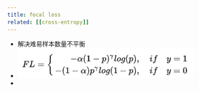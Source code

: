 ```yaml
---
title: focal loss
related: [[cross-entropy]] 
---
```


- 解决难易样本数量不平衡
- ![image.png](../assets/image_1619826463659_0.png)
-